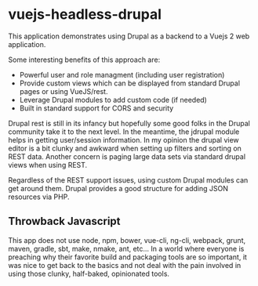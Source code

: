 # vuejs-headless-drupal

This application demonstrates using Drupal as a backend to a Vuejs 2 web application. 

Some interesting benefits of this approach are:

- Powerful user and role managment (including user registration)
- Provide custom views which can be displayed from standard Drupal pages or using VueJS/rest. 
- Leverage Drupal modules to add custom code (if needed)
- Built in standard support for CORS and security 

Drupal rest is still in its infancy but hopefully some good folks in the Drupal community take it to the next level.
In the meantime, the jdrupal module helps in getting user/session information.  In my opinion the drupal view editor is a bit clunky and awkward when setting up filters and sorting on REST data.  Another concern is paging large data sets via standard drupal views when using REST.

Regardless of the REST support issues, using custom Drupal modules can get around them.  Drupal provides a good structure for adding JSON resources via PHP.

## Throwback Javascript

This app does not use node, npm, bower, vue-cli, ng-cli, webpack, grunt, maven, gradle, sbt, make, nmake, ant, etc...  In a world where everyone is preaching why their favorite build and packaging tools are so important, it was nice to get back to the basics and not deal with the pain involved in using those clunky, half-baked, opinionated tools.  
